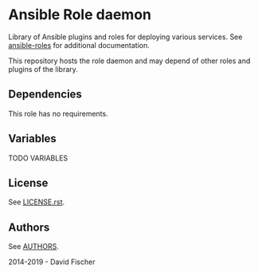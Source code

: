 # Ansible Role daemon

Library of Ansible plugins and roles for deploying various services.
See [ansible-roles](https://github.com/davidfischer-ch/ansible-roles) for additional documentation.

This repository hosts the role daemon and may depend of other roles and plugins of the library.

## Dependencies

This role has no requirements.

## Variables

TODO VARIABLES

## License

See [LICENSE.rst](LICENSE.rst).

## Authors

See [AUTHORS](AUTHORS).

2014-2019 - David Fischer
